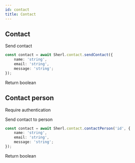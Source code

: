 ```yaml
---
id: contact
title: Contact
---
```


## Contact

Send contact

```ts
const contact = await Sherl.contact.sendContact({
    name: 'string',
    email: 'string',
    message: 'string';
});
```

Return boolean

## Contact person

<span class="badge badge--warning">Require authentication</span>

Send contact to person

```ts
const contact = await Sherl.contact.contactPerson('id', {
    name: 'string',
    email: 'string',
    message: 'string';
});
```

Return boolean
